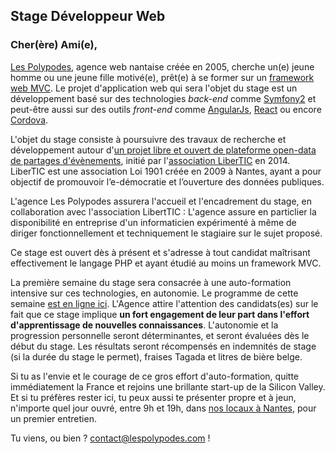 ## Stage Développeur Web

### Cher(ère) Ami(e),

[Les Polypodes](http://www.lespolypodes.com), agence web nantaise créée en 2005, cherche un(e) jeune homme ou une jeune fille motivé(e), prêt(e) à se former sur un [framework web MVC](http://en.wikipedia.org/wiki/Web_application_framework). Le projet d'application web qui sera l'objet du stage est un développement basé sur des technologies _back-end_ comme [Symfony2](http://symfony.com) et peut-être aussi sur des outils _front-end_ comme [AngularJs](https://angularjs.org/), [React](http://facebook.github.io/react/) ou encore [Cordova](http://cordova.apache.org/). 

L'objet du stage consiste à poursuivre des travaux de recherche et développement autour d'[un projet libre et ouvert de plateforme open-data de partages d'évènements](https://github.com/LiberTIC/ODEV2/blob/master/README.md), initié par l'[association LiberTIC](libertic.wordpress.com) en 2014. LiberTIC est une association Loi 1901 créée en 2009 à Nantes, ayant a pour objectif de promouvoir l’e-démocratie et l’ouverture des données publiques.

L'agence Les Polypodes assurera l'accueil et l'encadrement du stage, en collaboration avec l'association LibertTIC : L'agence assure en particlier la disponibilité en entreprise d'un informaticien expérimenté à même de diriger fonctionnellement et techniquement le stagiaire sur le sujet proposé.

Ce stage est ouvert dès à présent et s'adresse à tout candidat maîtrisant effectivement le langage PHP et ayant étudié au moins un framework MVC.

La première semaine du stage sera consacrée à une auto-formation intensive sur ces technologies, en autonomie. Le programme de cette semaine [est en ligne ici](https://github.com/polypodes/Learn/blob/master/Programs/Internship.md). L'Agence attire l'attention des candidats(es) sur le fait que ce stage implique __un fort engagement de leur part dans l'effort d'apprentissage de nouvelles connaissances__. L'autonomie et la progression personnelle seront déterminantes, et seront évaluées dès le début du stage. Les résultats seront récompensés en indemnités de stage (si la durée du stage le permet), fraises Tagada et litres de bière belge.

Si tu as l'envie et le courage de ce gros effort d'auto-formation, quitte immédiatement la France et rejoins une brillante start-up de la Silicon Valley. Et si tu préfères rester ici, tu peux aussi te présenter propre et à jeun, n'importe quel jour ouvré, entre 9h et 19h, dans [nos locaux à Nantes](https://www.google.fr/maps/preview?ie=UTF-8&q=les+polypodes+nantes&fb=1&gl=fr&hq=les+polypodes+nantes&cid=10922586075830765803&ei=1KwyU9KgLcaShgeZioDIBA&sqi=2&ved=0CDsQrwswAA), pour un premier entretien.

Tu viens, ou bien ? contact@lespolypodes.com !

